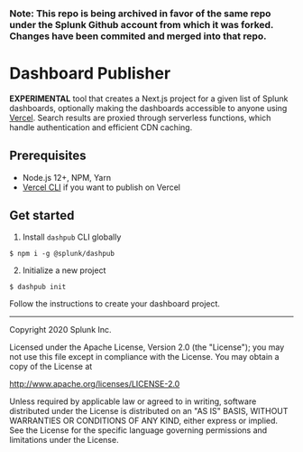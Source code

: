 ### Note:  This repo is being archived in favor of the same repo under the Splunk Github account from which it was forked.   Changes have been commited and merged into that repo.

# Dashboard Publisher

**EXPERIMENTAL** tool that creates a Next.js project for a given list of Splunk dashboards, optionally making the dashboards accessible to anyone using [Vercel](https://vercel.com). Search results are proxied through serverless functions, which handle authentication and efficient CDN caching.

## Prerequisites

-   Node.js 12+, NPM, Yarn
-   [Vercel CLI](https://vercel.com/download) if you want to publish on Vercel

## Get started

1. Install `dashpub` CLI globally

```sh-session
$ npm i -g @splunk/dashpub
```

2. Initialize a new project

```sh-session
$ dashpub init
```

Follow the instructions to create your dashboard project.

---

Copyright 2020 Splunk Inc.

Licensed under the Apache License, Version 2.0 (the "License");
you may not use this file except in compliance with the License.
You may obtain a copy of the License at

http://www.apache.org/licenses/LICENSE-2.0

Unless required by applicable law or agreed to in writing, software
distributed under the License is distributed on an "AS IS" BASIS,
WITHOUT WARRANTIES OR CONDITIONS OF ANY KIND, either express or implied.
See the License for the specific language governing permissions and
limitations under the License.
